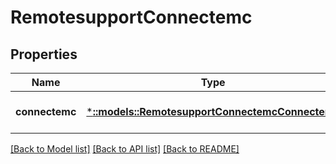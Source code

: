 # RemotesupportConnectemc

## Properties
Name | Type | Description | Notes
------------ | ------------- | ------------- | -------------
**connectemc** | [***::models::RemotesupportConnectemcConnectemc**](RemotesupportConnectemcConnectemc.md) |  | [optional] [default to null]

[[Back to Model list]](../README.md#documentation-for-models) [[Back to API list]](../README.md#documentation-for-api-endpoints) [[Back to README]](../README.md)


